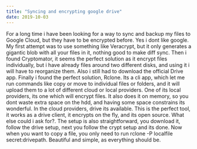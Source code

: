 ```yaml
---
title: "Syncing and encrypting google drive"
date: 2019-10-03
---
```

For a long time i have been looking for a way to sync and backup my files to Google Cloud, but they have to be encrypted before. Yes i dont like google. My first attempt was to use something like Veracrypt, but it only generates a gigantic blob with all your files in it, nothing good to make diff sync. Then i found Cryptomator, it seems the perfect solution as it encrypt files individually, but i have already files around two different disks, and using it i will have to reorganize them. Also i still had to download the official Drive app. Finally i found the perfect solution, Rclone. Its a cli app, which let me run commands like copy or move to individual files or folders, and it will upload them to a lot of different cloud or local providers. One of its local providers, its one which will encrypt files. It also does it on memory, so you dont waste extra space on the hdd, and having some space constrains its wonderful. In the cloud providers, drive its available. This is the perfect tool, it works as a drive client, it encrypts on the fly, and its open source. What else could i ask for?. The setup is also straightforward, you download it, follow the drive setup, next you follow the crypt setup and its done. Now when you want to copy a file, you only need to run rclone -P localfile secret:drivepath. Beautiful and simple, as everything should be.
